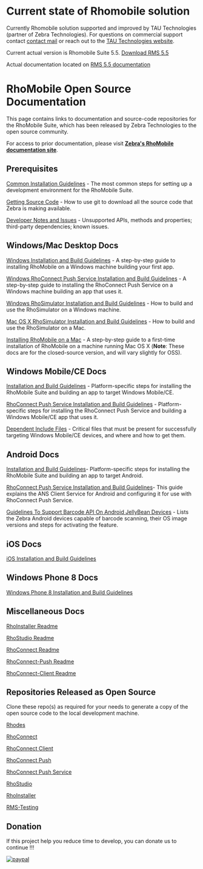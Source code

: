 # Current state of Rhomobile solution

Currently Rhomobile solution supported and improved by TAU Technologies (partner of Zebra Technologies).
For questions on commercial support contact [contact mail](mailto:info@tau-technologies.com) or reach out to the [TAU Technologies website](http://www.tau-technologies.com).

Current actual version is Rhomobile Suite 5.5. [Download RMS 5.5](http://rhomobile.tau-technologies.com/index.html)

Actual documentation located on [RMS 5.5 documentation](http://docs.tau-technologies.com/en/5.5/home)


# RhoMobile Open Source Documentation

This page contains links to documentation and source-code repositories for the RhoMobile Suite, which has been released by Zebra Technologies to the open source community. 

For access to prior documentation, please visit **[Zebra's RhoMobile documentation site](http://docs.rhomobile.com/en/5.4/guide/welcome)**. 

## Prerequisites

[Common Installation Guidelines](https://github.com/rhomobile/rhodes/blob/master/doc/oss/Common_Prerequisite.md) - The most common steps for setting up a development environment for the RhoMobile Suite. 

[Getting Source Code](https://github.com/rhomobile/rhodes/blob/master/doc/oss/getting_source_code.md) - How to use git to download all the source code that Zebra is making available.

[Developer Notes and Issues](https://github.com/rhomobile/rhodes/blob/master/doc/oss/DeveloperNotes.md) - Unsupported APIs, methods and properties; third-party dependencies; known issues. 

## Windows/Mac Desktop Docs

[Windows Installation and Build Guidelines](https://github.com/rhomobile/rhodes/blob/master/doc/oss/Windows_Desktop_Installation_And_Build_Guidelines.md) - A step-by-step guide to installing RhoMobile on a Windows machine building your first app. 

[Windows RhoConnect Push Service Installation and Build Guidelines](https://github.com/rhomobile/rhoconnect-push-service/blob/master/win32/README.md) - A step-by-step guide to installing the RhoConnect Push Service on a Windows machine building an app that uses it. 

[Windows RhoSimulator Installation and Build Guidelines](https://github.com/rhomobile/rhodes/blob/master/doc/oss/RhoSimulator_Installation_And_Build_Guidelines_For_Windows_Desktop.md) - How to build and use the RhoSimulator on a Windows machine. 

[Mac OS X RhoSimulator Installation and Build Guidelines](https://github.com/rhomobile/rhodes/blob/master/doc/oss/RhoSimulator_Installation_And_Build_Guidelines_For_Mac_Machine.md) - How to build and use the RhoSimulator on a Mac. 

[Installing RhoMobile on a Mac](http://docs.rhomobile.com/en/5.4/guide/rhomobile-install#mac-os-x-first-time-install) - A step-by-step guide to a first-time installation of RhoMobile on a machine running Mac OS X (**Note**: These docs are for the closed-source version, and will vary slightly for OSS). 

## Windows Mobile/CE Docs

[Installation and Build Guidelines](https://github.com/rhomobile/rhodes/blob/master/doc/oss/WM_CE_Installation_And_Build_Guidelines.md) - Platform-specific steps for installing the RhoMobile Suite and building an app to target Windows Mobile/CE.

[RhoConnect Push Service Installation and Build Guidelines](https://github.com/rhomobile/rhoconnect-push-service/blob/master/wm/README.md) - Platform-specific steps for installing the RhoConnect Push Service and building a Windows Mobile/CE app that uses it.

[Dependent Include Files](https://github.com/rhomobile/rhodes/blob/master/doc/oss/WM_CE_Dependent_Include_Files.md) - Critical files that must be present for successfully targeting Windows Mobile/CE devices, and where and how to get them. 

## Android Docs

[Installation and Build Guidelines](https://github.com/rhomobile/rhodes/blob/master/doc/oss/Android_Installation_And_Build_Guidelines.md)- Platform-specific steps for installing the RhoMobile Suite and building an app to target Android.

[RhoConnect Push Service Installation and Build Guidelines](https://github.com/rhomobile/rhoconnect-push-service/blob/master/android/README.md)- This guide explains the ANS Client Service for Android and configuring it for use with RhoConnect Push Service.

[Guidelines To Support Barcode API On Android JellyBean Devices](https://github.com/rhomobile/rhodes/blob/master/doc/oss/Barcode_support_doc.md) - Lists the Zebra Android devices capable of barcode scanning, their OS image versions and steps for activating the feature. 

## iOS Docs

[iOS Installation and Build Guidelines](https://github.com/rhomobile/rhodes/blob/master/doc/oss/building_on_mac.md)

## Windows Phone 8 Docs

[Windows Phone 8 Installation and Build Guidelines](https://github.com/rhomobile/rhodes/blob/master/doc/oss/Build_for_WP8.md)

## Miscellaneous Docs

[RhoInstaller Readme](https://github.com/rhomobile/rhoinstaller/blob/master/README.md)

[RhoStudio Readme](https://github.com/rhomobile/rhostudio/blob/master/README.md)

[RhoConnect Readme](https://github.com/rhomobile/rhoconnect/blob/master/README.md)

[RhoConnect-Push Readme](https://github.com/rhomobile/rhoconnect-push/blob/master/README.md)

[RhoConnect-Client Readme](https://github.com/rhomobile/rhoconnect-client/blob/master/README.md)

## Repositories Released as Open Source

Clone these repo(s) as required for your needs to generate a copy of the open source code to the local development machine. 

[Rhodes](https://github.com/rhomobile/rhodes/tree/master)

[RhoConnect](https://github.com/rhomobile/rhoconnect/tree/master)

[RhoConnect Client](https://github.com/rhomobile/rhoconnect-client/tree/master)

[RhoConnect Push](https://github.com/rhomobile/rhoconnect-push)

[RhoConnect Push Service](https://github.com/rhomobile/rhoconnect-push-service)

[RhoStudio](https://github.com/rhomobile/rhostudio/tree/master)

[RhoInstaller](https://github.com/rhomobile/rhoinstaller/tree/master)

[RMS-Testing](https://github.com/rhomobile/RMS-Testing)


## Donation
If this project help you reduce time to develop, you can donate us to continue !!! 

[![paypal](https://www.paypalobjects.com/en_US/i/btn/btn_donateCC_LG.gif)](https://www.paypal.com/cgi-bin/webscr?cmd=_s-xclick&hosted_button_id=A8YE92K9QM7NA)
